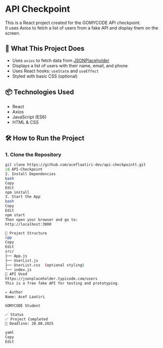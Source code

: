 # API Checkpoint

This is a React project created for the GOMYCODE API checkpoint.  
It uses Axios to fetch a list of users from a fake API and display them on the screen.

## 🚀 What This Project Does

- Uses `axios` to fetch data from [JSONPlaceholder](https://jsonplaceholder.typicode.com/users)
- Displays a list of users with their name, email, and phone
- Uses React hooks: `useState` and `useEffect`
- Styled with basic CSS (optional)

## 📦 Technologies Used

- React
- Axios
- JavaScript (ES6)
- HTML & CSS

## 🛠️ How to Run the Project

### 1. Clone the Repository

```bash
git clone https://github.com/aceflaatiri-dev/api-checkpointt.git
cd API-Checkpoint
2. Install Dependencies
bash
Copy
Edit
npm install
3. Start the App
bash
Copy
Edit
npm start
Then open your browser and go to:
http://localhost:3000

📁 Project Structure
cpp
Copy
Edit
src/
├── App.js
├── UserList.js
├── UserList.css  (optional styling)
└── index.js
🔗 API Used
https://jsonplaceholder.typicode.com/users
This is a free fake API for testing and prototyping.

✍️ Author
Name: Acef Laatiri

GOMYCODE Student

✅ Status
✅ Project Completed
📅 Deadline: 20.08.2025

yaml
Copy
Edit
